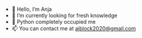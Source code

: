 - 👋 Hello, I’m Anja
- 👀 I’m currently looking for fresh knowledge
- 🌱 Python completely occupied me
- 📫 You can contact me at ajblock2020@gmail.com


<!---
Anjcica/Anjcica is a ✨ special ✨ repository because its `README.md` (this file) appears on your GitHub profile.
You can click the Preview link to take a look at your changes.
--->
